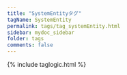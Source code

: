 ```yaml
---
title: "SystemEntityタグ"
tagName: SystemEntity
permalink: tags/tag_systemEntity.html
sidebar: mydoc_sidebar
folder: tags
comments: false
---
```

{% include taglogic.html %}
